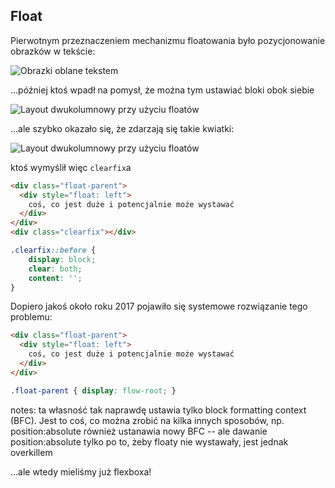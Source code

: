 <!-- .slide: data-background-image="gifs/float.jpg" data-background-opacity="0.6" -->
## Float


<!-- .slide: data-background-color="#fff" -->
Pierwotnym przeznaczeniem mechanizmu floatowania było pozycjonowanie obrazków w tekście:

![Obrazki oblane tekstem](gifs/floating-images.png)


<!-- .slide: data-background-color="#fff" -->
...później ktoś wpadł na pomysł, że można tym ustawiać bloki obok siebie

![Layout dwukolumnowy przy użyciu floatów](gifs/website-layout-using-float.jpg)


<!-- .slide: data-background-color="#fff" -->
...ale szybko okazało się, że zdarzają się takie kwiatki:

![Layout dwukolumnowy przy użyciu floatów](gifs/overfloat.png)


ktoś wymyślił więc `clearfix`a

```html
<div class="float-parent">
  <div style="float: left">
    coś, co jest duże i potencjalnie może wystawać
  </div>
</div>
<div class="clearfix"></div>
```

```css
.clearfix::before {
    display: block;
    clear: both;
    content: '';
}
```


Dopiero jakoś około roku 2017 pojawiło się systemowe rozwiązanie tego problemu:

```html
<div class="float-parent">
  <div style="float: left">
    coś, co jest duże i potencjalnie może wystawać
  </div>
</div>
```

```css
.float-parent { display: flow-root; }
```

notes: ta własność tak naprawdę ustawia tylko block formatting context (BFC).
Jest to coś, co można zrobić na kilka innych sposobów, np. position:absolute
również ustanawia nowy BFC -- ale dawanie position:absolute tylko po to, żeby
floaty nie wystawały, jest jednak overkillem


...ale wtedy mieliśmy już flexboxa!
